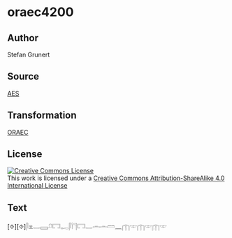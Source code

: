 # oraec4200

## Author

Stefan Grunert

## Source

[AES](https://github.com/simondschweitzer/aes)

## Transformation

[ORAEC](https://oraec.github.io/)

## License

<a rel="license" href="http://creativecommons.org/licenses/by-sa/4.0/"><img alt="Creative Commons License" style="border-width:0" src="https://i.creativecommons.org/l/by-sa/4.0/88x31.png" /></a><br />This work is licensed under a <a rel="license" href="http://creativecommons.org/licenses/by-sa/4.0/">Creative Commons Attribution-ShareAlike 4.0 International License</a>

## Text

[⯑][⯑]𓋴𓁷𓂋𓈙𓍔𓉐𓉻𓋴𓌉𓊹𓉐𓂋𓏛𓏛𓏠𓈖𓉲𓎱𓉲𓎱𓉲𓎱<br>
